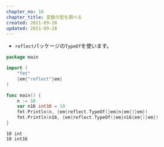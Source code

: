 ```yaml
---
chapter_no: 10
chapter_title: 変数の型を調べる
created: 2021-09-28
updated: 2021-09-28
---
```

- `reflect`パッケージの`TypeOf`を使います。

```:main.go
package main

import (
	"fmt"
	{em{"reflect"}em}
)

func main() {
	n := 10
	var n16 int16 = 10
	fmt.Println(n, {em{reflect.TypeOf(}em}n{em{)}em})
	fmt.Println(n16, {em{reflect.TypeOf(}em}n16{em{)}em})
}
```

```output:出力結果
10 int
10 int16
```
